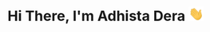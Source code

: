 
<h1>Hi There, I'm Adhista Dera <img  src="https://raw.githubusercontent.com/ABSphreak/ABSphreak/master/gifs/Hi.gif" width="30px"></h1>
